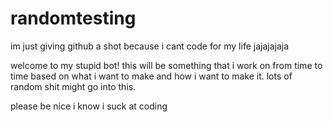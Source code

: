 # randomtesting
im just giving github a shot because i cant code for my life jajajajaja

welcome to my stupid bot! this will be something that i work on from time to time based on what i want to make and how i want to make it. lots of random shit might go into this. 

please be nice i know i suck at coding
